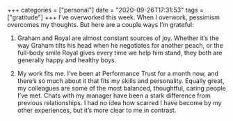 +++
categories = ["personal"]
date = "2020-09-26T17:31:53"
tags = ["gratitude"]
+++
I’ve overworked this week. When I overwork, pessimism overcomes my thoughts. But here are a couple ways I’m grateful:

1. Graham and Royal are almost constant sources of joy. Whether it’s the way Graham tilts his head when he negotiates for another peach, or the full-body smile Royal gives every time we help him stand, they both are generally happy and healthy boys.

2. My work fits me. I’ve been at Performance Trust for a month now, and there’s so much about it that fits my skills and personality. Equally great, my colleagues are some of the most balanced, thoughtful, caring people I’ve met. Chats with my manager have been a stark difference from previous relationships. I had no idea how scarred I have become by my other experiences, but it’s more clear to me in contrast.
